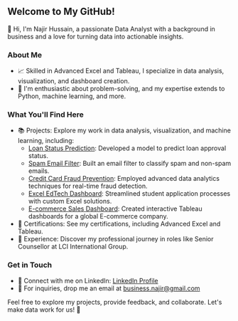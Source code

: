 ## Welcome to My GitHub!

👋 Hi, I'm Najir Hussain, a passionate Data Analyst with a background in business and a love for turning data into actionable insights. 

### About Me

- 📈 Skilled in Advanced Excel and Tableau, I specialize in data analysis, visualization, and dashboard creation.
- 🧐 I'm enthusiastic about problem-solving, and my expertise extends to Python, machine learning, and more.

### What You'll Find Here

- 📚 Projects: Explore my work in data analysis, visualization, and machine learning, including:
  - [Loan Status Prediction](#): Developed a model to predict loan approval status.
  - [Spam Email Filter](#): Built an email filter to classify spam and non-spam emails.
  - [Credit Card Fraud Prevention](#): Employed advanced data analytics techniques for real-time fraud detection.
  - [Excel EdTech Dashboard](#): Streamlined student application processes with custom Excel solutions.
  - [E-commerce Sales Dashboard](#): Created interactive Tableau dashboards for a global E-commerce company.
- 📜 Certifications: See my certifications, including Advanced Excel and Tableau.
- 💼 Experience: Discover my professional journey in roles like Senior Counsellor at LCI International Group.

### Get in Touch

- 💬 Connect with me on LinkedIn: [LinkedIn Profile](https://www.linkedin.com/in/n-h-956202100/)
- 📧 For inquiries, drop me an email at business.najir@gmail.com

Feel free to explore my projects, provide feedback, and collaborate. Let's make data work for us! 🚀
